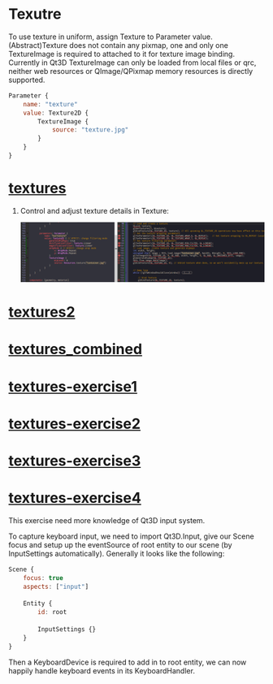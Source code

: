 # Texutre

To use texture in uniform, assign Texture to Parameter value. (Abstract)Texture
does not contain any pixmap, one and only one TextureImage is required to attached to it
for texture image binding. Currently in Qt3D TextureImage can only be loaded from
local files or qrc, neither web resources or QImage/QPixmap memory resources
is directly supported.

```qml
Parameter {
	name: "texture"
	value: Texture2D {
		TextureImage {
			source: "texture.jpg"
		}
	}
}
```

[textures](../qml/textures.qml)
===

1. Control and adjust texture details in Texture:

	![](img/textures.0.png)

[textures2](../qml/textures2.qml)
===

[textures_combined](../qml/textures_combined.qml)
===

[textures-exercise1](../qml/textures-exercise1.qml)
===

[textures-exercise2](../qml/textures-exercise2.qml)
===

[textures-exercise3](../qml/textures-exercise3.qml)
===

[textures-exercise4](../qml/textures-exercise4.qml)
===
This exercise need more knowledge of Qt3D input system.

To capture keyboard input, we need to import Qt3D.Input, give our Scene focus
and setup up the eventSource of root entity to our scene (by InputSettings automatically). Generally it looks like the following:

```qml
Scene {
	focus: true
	aspects: ["input"]

	Entity {
		id: root

		InputSettings {}
	}
}
```

Then a KeyboardDevice is required to add in to root entity, we can now happily handle keyboard events in its KeyboardHandler.
